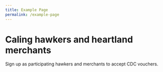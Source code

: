 ```yaml
---
title: Example Page
permalink: /example-page
---
```

# Caling hawkers and heartland merchants
Sign up as participating hawkers and merchants to accept CDC vouchers.